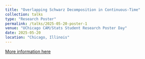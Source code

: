 ```yaml
---
title: "Overlapping Schwarz Decomposition in Continuous-Time"
collection: talks
type: "Research Poster"
permalink: /talks/2025-05-20-poster-1
venue: "UChicago CAM/Stats Student Research Poster Day"
date: 2025-05-20
location: "Chicago, Illinois"
---
```


[More information here](https://cam.uchicago.edu/news/article/2025-student-research-poster-day/)
